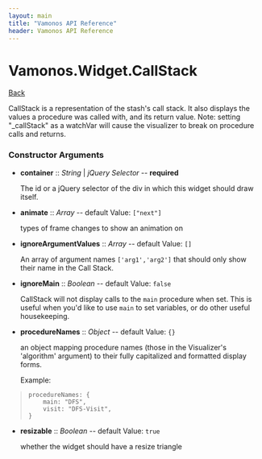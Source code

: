 ```yaml
---
layout: main
title: "Vamonos API Reference"
header: Vamonos API Reference
---
```



Vamonos.Widget.CallStack
========================

[Back](index.html)

CallStack is a representation of the stash's call stack. It also displays the values a procedure was called with, and its return value. Note: setting "_callStack" as a watchVar will cause the visualizer to break on procedure calls and returns.


### Constructor Arguments

 * **container** :: *String* | *jQuery Selector* -- **required**

    The id or a jQuery selector of the div in which this widget should draw itself.



 * **animate** :: *Array* -- default Value: `["next"]`

    types of frame changes to show an animation on



 * **ignoreArgumentValues** :: *Array* -- default Value: `[]`

    An array of argument names `['arg1','arg2']` that should only show their name in the Call Stack.



 * **ignoreMain** :: *Boolean* -- default Value: `false`

    CallStack will not display calls to the `main` procedure when set. This is useful when you'd like to use `main` to set variables, or do other useful housekeeping.



 * **procedureNames** :: *Object* -- default Value: `{}`

    an object mapping procedure names (those in the Visualizer's 'algorithm' argument) to their fully capitalized and formatted display forms.

    Example:

>     procedureNames: {
>         main: "DFS",
>         visit: "DFS-Visit",
>     }



 * **resizable** :: *Boolean* -- default Value: `true`

    whether the widget should have a resize triangle



